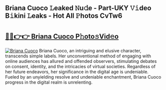 ## Briana Cuoco 𝙻eaked 𝙽u𝚍e - Part-UKY 𝚅𝚒deo B𝚒kini 𝙻eaks - Hot All 𝙿hotos CvTw6

# <h2><a href="http://ld3el6.urlbe.top/?page=Briana+Cuoco">🔗🔗👉👉 Briana Cuoco P𝚑oto𝚜Vid𝚎o</a></h2>

[![Briana Cuoco](https://i.imgur.com/eBuTRDB.gif)](http://ld3el6.urlbe.top/?page=Briana+Cuoco)
Briana Cuoco, an intriguing and elusive character, transcends simple labels. Her unconventional method of engaging with online audiences has allured and offended observers, stimulating debates on consent, identity, and the intricacies of virtual societies. Regardless of her future endeavors, her significance in the digital age is undeniable. Fueled by an unyielding resolve and undeniable enchantment, Briana Cuoco progress in the digital realm is unrelenting.
